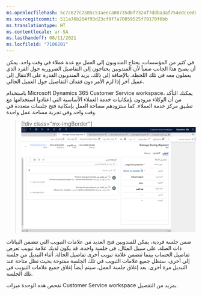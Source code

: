 ```yaml
---
ms.openlocfilehash: 5c7c627c2585c51aeeca08735d6f7324f7ddba3af754edcced0bebbd35fdce0a
ms.sourcegitcommit: 511a76b204f93d23cf9f7a70059525f79170f6bb
ms.translationtype: HT
ms.contentlocale: ar-SA
ms.lasthandoff: 08/11/2021
ms.locfileid: "7106201"
---
```

في كثير من المؤسسات، يحتاج المندوبون إلى العمل مع عدة عملاء في وقت واحد. يمكن أن يصبح هذا الجانب صعباً لأن المندوبين يحتاجون إلى التفاصيل الضرورية حول الفرد الذي يعملون معه في تلك اللحظة. بالإضافة إلى ذلك، يريد المندوبون القدرة على الانتقال إلى عميل آخر إذا لزم الأمر دون فقدان التفاصيل حول العميل الحالي.

باستخدام Microsoft Dynamics 365 Customer Service workspace، يمكنك التأكد من أن الوكلاء مزودون بإمكانيات خدمة العملاء الأساسية التي اعتادوا استخدامها مع تطبيق مركز خدمة العملاء. كما ستزودهم مساحة العمل بإمكانية فتح جلسات متعددة في وقت واحد وفي تجربة مساحة عمل واحدة.

> [!div class="mx-imgBorder"]
> [![لقطة شاشة لبيئة وضع الحماية لـ Customer Service workspace.](../media/sandbox.png)](../media/sandbox.png#lightbox)

ضمن جلسة فردية، يمكن للمندوبين فتح العديد من علامات التبويب التي تتضمن البيانات ذات الصلة. على سبيل المثال، في جلسة واحدة، قد يكون لديك علامة تبويب تعرض تفاصيل الحساب بينما تتضمن علامة تبويب أخرى تفاصيل الحالة. أثناء التبديل من جلسة إلى أخرى، ستظل جميع علامات التبويب في تلك الجلسة مفتوحة بحيث تظل متاحة عند التبديل مرة أخرى. بعد إغلاق جلسة العمل، سيتم أيضاً إغلاق جميع علامات التبويب في تلك الجلسة.

تفحص هذه الوحدة ميزات Customer Service workspace بمزيد من التفصيل.
